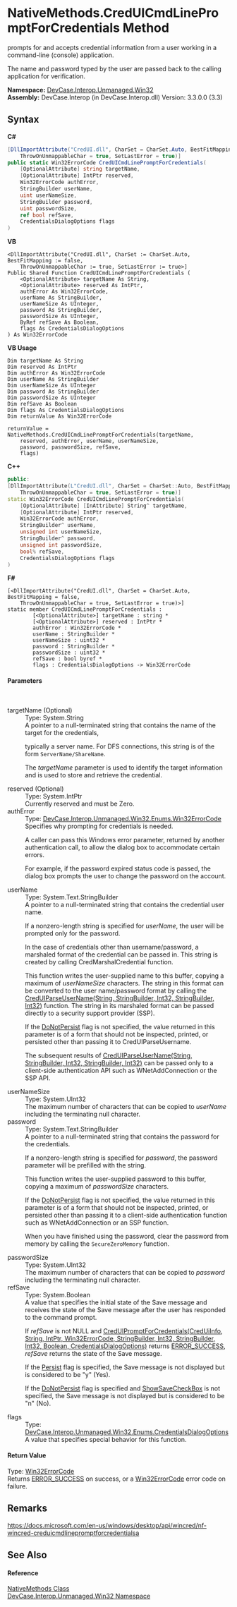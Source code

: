 # NativeMethods.CredUICmdLinePromptForCredentials Method 
 

prompts for and accepts credential information from a user working in a command-line (console) application. 

 The name and password typed by the user are passed back to the calling application for verification.

**Namespace:**&nbsp;<a href="N_DevCase_Interop_Unmanaged_Win32">DevCase.Interop.Unmanaged.Win32</a><br />**Assembly:**&nbsp;DevCase.Interop (in DevCase.Interop.dll) Version: 3.3.0.0 (3.3)

## Syntax

**C#**<br />
``` C#
[DllImportAttribute("CredUI.dll", CharSet = CharSet.Auto, BestFitMapping = false, 
	ThrowOnUnmappableChar = true, SetLastError = true)]
public static Win32ErrorCode CredUICmdLinePromptForCredentials(
	[OptionalAttribute] string targetName,
	[OptionalAttribute] IntPtr reserved,
	Win32ErrorCode authError,
	StringBuilder userName,
	uint userNameSize,
	StringBuilder password,
	uint passwordSize,
	ref bool refSave,
	CredentialsDialogOptions flags
)
```

**VB**<br />
``` VB
<DllImportAttribute("CredUI.dll", CharSet := CharSet.Auto, BestFitMapping := false, 
	ThrowOnUnmappableChar := true, SetLastError := true>]
Public Shared Function CredUICmdLinePromptForCredentials ( 
	<OptionalAttribute> targetName As String,
	<OptionalAttribute> reserved As IntPtr,
	authError As Win32ErrorCode,
	userName As StringBuilder,
	userNameSize As UInteger,
	password As StringBuilder,
	passwordSize As UInteger,
	ByRef refSave As Boolean,
	flags As CredentialsDialogOptions
) As Win32ErrorCode
```

**VB Usage**<br />
``` VB Usage
Dim targetName As String
Dim reserved As IntPtr
Dim authError As Win32ErrorCode
Dim userName As StringBuilder
Dim userNameSize As UInteger
Dim password As StringBuilder
Dim passwordSize As UInteger
Dim refSave As Boolean
Dim flags As CredentialsDialogOptions
Dim returnValue As Win32ErrorCode

returnValue = NativeMethods.CredUICmdLinePromptForCredentials(targetName, 
	reserved, authError, userName, userNameSize, 
	password, passwordSize, refSave, 
	flags)
```

**C++**<br />
``` C++
public:
[DllImportAttribute(L"CredUI.dll", CharSet = CharSet::Auto, BestFitMapping = false, 
	ThrowOnUnmappableChar = true, SetLastError = true)]
static Win32ErrorCode CredUICmdLinePromptForCredentials(
	[OptionalAttribute] [InAttribute] String^ targetName, 
	[OptionalAttribute] IntPtr reserved, 
	Win32ErrorCode authError, 
	StringBuilder^ userName, 
	unsigned int userNameSize, 
	StringBuilder^ password, 
	unsigned int passwordSize, 
	bool% refSave, 
	CredentialsDialogOptions flags
)
```

**F#**<br />
``` F#
[<DllImportAttribute("CredUI.dll", CharSet = CharSet.Auto, BestFitMapping = false, 
	ThrowOnUnmappableChar = true, SetLastError = true)>]
static member CredUICmdLinePromptForCredentials : 
        [<OptionalAttribute>] targetName : string * 
        [<OptionalAttribute>] reserved : IntPtr * 
        authError : Win32ErrorCode * 
        userName : StringBuilder * 
        userNameSize : uint32 * 
        password : StringBuilder * 
        passwordSize : uint32 * 
        refSave : bool byref * 
        flags : CredentialsDialogOptions -> Win32ErrorCode 

```


#### Parameters
&nbsp;<dl><dt>targetName (Optional)</dt><dd>Type: System.String<br />A pointer to a null-terminated string that contains the name of the target for the credentials, 

 typically a server name. For DFS connections, this string is of the form `ServerName/ShareName`. 

 The *targetName* parameter is used to identify the target information and is used to store and retrieve the credential.</dd><dt>reserved (Optional)</dt><dd>Type: System.IntPtr<br />Currently reserved and must be Zero.</dd><dt>authError</dt><dd>Type: <a href="T_DevCase_Interop_Unmanaged_Win32_Enums_Win32ErrorCode">DevCase.Interop.Unmanaged.Win32.Enums.Win32ErrorCode</a><br />Specifies why prompting for credentials is needed. 

 A caller can pass this Windows error parameter, returned by another authentication call, to allow the dialog box to accommodate certain errors. 

 For example, if the password expired status code is passed, the dialog box prompts the user to change the password on the account.</dd><dt>userName</dt><dd>Type: System.Text.StringBuilder<br />A pointer to a null-terminated string that contains the credential user name. 

 If a nonzero-length string is specified for *userName*, the user will be prompted only for the password. 

 In the case of credentials other than username/password, a marshaled format of the credential can be passed in. This string is created by calling CredMarshalCredential function. 

 This function writes the user-supplied name to this buffer, copying a maximum of *userNameSize* characters. The string in this format can be converted to the user name/password format by calling the <a href="M_DevCase_Interop_Unmanaged_Win32_NativeMethods_CredUIParseUserName">CredUIParseUserName(String, StringBuilder, Int32, StringBuilder, Int32)</a> function. The string in its marshaled format can be passed directly to a security support provider (SSP). 

 If the <a href="T_DevCase_Interop_Unmanaged_Win32_Enums_CredentialsDialogOptions">DoNotPersist</a> flag is not specified, the value returned in this parameter is of a form that should not be inspected, printed, or persisted other than passing it to CredUIParseUsername. 

 The subsequent results of <a href="M_DevCase_Interop_Unmanaged_Win32_NativeMethods_CredUIParseUserName">CredUIParseUserName(String, StringBuilder, Int32, StringBuilder, Int32)</a> can be passed only to a client-side authentication API such as WNetAddConnection or the SSP API.</dd><dt>userNameSize</dt><dd>Type: System.UInt32<br />The maximum number of characters that can be copied to *userName* including the terminating null character.</dd><dt>password</dt><dd>Type: System.Text.StringBuilder<br />A pointer to a null-terminated string that contains the password for the credentials. 

 If a nonzero-length string is specified for *password*, the password parameter will be prefilled with the string. 

 This function writes the user-supplied password to this buffer, copying a maximum of *passwordSize* characters. 

 If the <a href="T_DevCase_Interop_Unmanaged_Win32_Enums_CredentialsDialogOptions">DoNotPersist</a> flag is not specified, the value returned in this parameter is of a form that should not be inspected, printed, or persisted other than passing it to a client-side authentication function such as WNetAddConnection or an SSP function. 

 When you have finished using the password, clear the password from memory by calling the `SecureZeroMemory` function.</dd><dt>passwordSize</dt><dd>Type: System.UInt32<br />The maximum number of characters that can be copied to *password* including the terminating null character.</dd><dt>refSave</dt><dd>Type: System.Boolean<br />A value that specifies the initial state of the Save message and receives the state of the Save message after the user has responded to the command prompt. 

 If *refSave* is not NULL and <a href="M_DevCase_Interop_Unmanaged_Win32_NativeMethods_CredUIPromptForCredentials">CredUIPromptForCredentials(CredUiInfo, String, IntPtr, Win32ErrorCode, StringBuilder, Int32, StringBuilder, Int32, Boolean, CredentialsDialogOptions)</a> returns <a href="T_DevCase_Interop_Unmanaged_Win32_Enums_Win32ErrorCode">ERROR_SUCCESS</a>, *refSave* returns the state of the Save message. 

 If the <a href="T_DevCase_Interop_Unmanaged_Win32_Enums_CredentialsDialogOptions">Persist</a> flag is specified, the Save message is not displayed but is considered to be "y" (Yes). 

 If the <a href="T_DevCase_Interop_Unmanaged_Win32_Enums_CredentialsDialogOptions">DoNotPersist</a> flag is specified and <a href="T_DevCase_Interop_Unmanaged_Win32_Enums_CredentialsDialogOptions">ShowSaveCheckBox</a> is not specified, the Save message is not displayed but is considered to be "n" (No).</dd><dt>flags</dt><dd>Type: <a href="T_DevCase_Interop_Unmanaged_Win32_Enums_CredentialsDialogOptions">DevCase.Interop.Unmanaged.Win32.Enums.CredentialsDialogOptions</a><br />A value that specifies special behavior for this function.</dd></dl>

#### Return Value
Type: <a href="T_DevCase_Interop_Unmanaged_Win32_Enums_Win32ErrorCode">Win32ErrorCode</a><br />Returns <a href="T_DevCase_Interop_Unmanaged_Win32_Enums_Win32ErrorCode">ERROR_SUCCESS</a> on success, or a <a href="T_DevCase_Interop_Unmanaged_Win32_Enums_Win32ErrorCode">Win32ErrorCode</a> error code on failure.

## Remarks
<a href="https://docs.microsoft.com/en-us/windows/desktop/api/wincred/nf-wincred-creduicmdlinepromptforcredentialsa" target="_blank">https://docs.microsoft.com/en-us/windows/desktop/api/wincred/nf-wincred-creduicmdlinepromptforcredentialsa</a>

## See Also


#### Reference
<a href="T_DevCase_Interop_Unmanaged_Win32_NativeMethods">NativeMethods Class</a><br /><a href="N_DevCase_Interop_Unmanaged_Win32">DevCase.Interop.Unmanaged.Win32 Namespace</a><br />